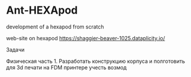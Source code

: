 # Ant-HEXApod
development of a hexapod from scratch

web-site on hexapod https://shaggier-beaver-1025.dataplicity.io/

Задачи

Физическая часть
    1. Разработать конструкцию корпуса и полготовить для 3d печати на FDM принтере
    учесть возмод